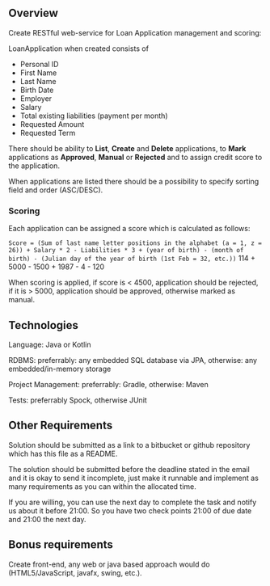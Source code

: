  ## Overview

 Create RESTful web-service for Loan Application management and scoring:

 LoanApplication when created consists of

  * Personal ID
  * First Name
  * Last Name
  * Birth Date
  * Employer
  * Salary
  * Total existing liabilities (payment per month)
  * Requested Amount
  * Requested Term

There should be ability to **List**, **Create** and **Delete** applications, to **Mark** applications as **Approved**, **Manual** or **Rejected** and to assign credit score to the application.

When applications are listed there should be a possibility to specify sorting field and order (ASC/DESC).

### Scoring

Each application can be assigned a score which is calculated as follows:

`Score = (Sum of last name letter positions in the alphabet (a = 1, z = 26)) + Salary * 2 - Liabilities * 3 + (year of birth) - (month of birth) - (Julian day of the year of birth (1st Feb = 32, etc.))`
114 + 5000 - 1500 + 1987 - 4 - 120

When scoring is applied, if score is < 4500, application should be rejected, if it is > 5000, application should be approved, otherwise marked as manual.

## Technologies

Language: Java or Kotlin

RDBMS: preferrably: any embedded SQL database via JPA, otherwise: any embedded/in-memory storage

Project Management: preferrably: Gradle, otherwise: Maven

Tests: preferrably Spock, otherwise JUnit


## Other Requirements

Solution should be submitted as a link to a bitbucket or github repository which has this file as a README.

The solution should be submitted before the deadline stated in the email and it is okay to send it incomplete, just make it runnable and implement as many requirements as you can within the allocated time.

If you are willing, you can use the next day to complete the task and notify us about it before 21:00. So you have two check points 21:00 of due date and 21:00 the next day.

## Bonus requirements

Create front-end, any web or java based approach would do (HTML5/JavaScript, javafx, swing, etc.).